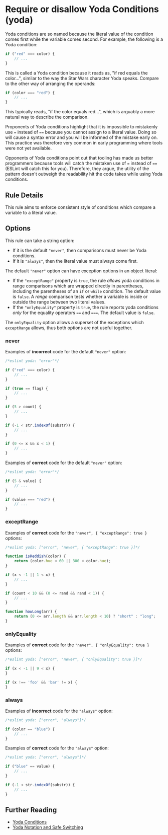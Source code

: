 # Require or disallow Yoda Conditions (yoda)

Yoda conditions are so named because the literal value of the condition comes first while the variable comes second. For example, the following is a Yoda condition:

```js
if ("red" === color) {
    // ...
}
```

This is called a Yoda condition because it reads as, "if red equals the color...", similar to the way the Star Wars character Yoda speaks. Compare to the other way of arranging the operands:

```js
if (color === "red") {
    // ...
}
```

This typically reads, "if the color equals red...", which is arguably a more natural way to describe the comparison.

Proponents of Yoda conditions highlight that it is impossible to mistakenly use `=` instead of `==` because you cannot assign to a literal value. Doing so will cause a syntax error and you will be informed of the mistake early on. This practice was therefore very common in early programming where tools were not yet available.

Opponents of Yoda conditions point out that tooling has made us better programmers because tools will catch the mistaken use of `=` instead of `==` (ESLint will catch this for you). Therefore, they argue, the utility of the pattern doesn't outweigh the readability hit the code takes while using Yoda conditions.

## Rule Details

This rule aims to enforce consistent style of conditions which compare a variable to a literal value.

## Options

This rule can take a string option:

* If it is the default `"never"`, then comparisons must never be Yoda conditions.
* If it is `"always"`, then the literal value must always come first.

The default `"never"` option can have exception options in an object literal:

* If the `"exceptRange"` property is `true`, the rule *allows* yoda conditions in range comparisons which are wrapped directly in parentheses, including the parentheses of an `if` or `while` condition. The default value is `false`. A *range* comparison tests whether a variable is inside or outside the range between two literal values.
* If the `"onlyEquality"` property is `true`, the rule reports yoda conditions *only* for the equality operators `==` and `===`. The default value is `false`.

The `onlyEquality` option allows a superset of the exceptions which `exceptRange` allows, thus both options are not useful together.

### never

Examples of **incorrect** code for the default `"never"` option:

```js
/*eslint yoda: "error"*/

if ("red" === color) {
    // ...
}

if (true == flag) {
    // ...
}

if (5 > count) {
    // ...
}

if (-1 < str.indexOf(substr)) {
    // ...
}

if (0 <= x && x < 1) {
    // ...
}
```

Examples of **correct** code for the default `"never"` option:

```js
/*eslint yoda: "error"*/

if (5 & value) {
    // ...
}

if (value === "red") {
    // ...
}
```

### exceptRange

Examples of **correct** code for the `"never", { "exceptRange": true }` options:

```js
/*eslint yoda: ["error", "never", { "exceptRange": true }]*/

function isReddish(color) {
    return (color.hue < 60 || 300 < color.hue);
}

if (x < -1 || 1 < x) {
    // ...
}

if (count < 10 && (0 <= rand && rand < 1)) {
    // ...
}

function howLong(arr) {
    return (0 <= arr.length && arr.length < 10) ? "short" : "long";
}
```

### onlyEquality

Examples of **correct** code for the `"never", { "onlyEquality": true }` options:

```js
/*eslint yoda: ["error", "never", { "onlyEquality": true }]*/

if (x < -1 || 9 < x) {
}

if (x !== 'foo' && 'bar' != x) {
}
```

### always

Examples of **incorrect** code for the `"always"` option:

```js
/*eslint yoda: ["error", "always"]*/

if (color == "blue") {
    // ...
}
```

Examples of **correct** code for the `"always"` option:

```js
/*eslint yoda: ["error", "always"]*/

if ("blue" == value) {
    // ...
}

if (-1 < str.indexOf(substr)) {
    // ...
}
```

## Further Reading

* [Yoda Conditions](http://en.wikipedia.org/wiki/Yoda_conditions)
* [Yoda Notation and Safe Switching](http://thomas.tuerke.net/on/design/?with=1249091668#msg1146181680)
